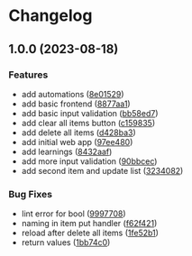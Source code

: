 # Changelog

## 1.0.0 (2023-08-18)


### Features

* add automations ([8e01529](https://github.com/BobyMCbobs/todo-list-etcd/commit/8e015294edc42069a7d82a022701d1d0c1874776))
* add basic frontend ([8877aa1](https://github.com/BobyMCbobs/todo-list-etcd/commit/8877aa11ee0e407c1e574b2ea50f955b5b46cf7f))
* add basic input validation ([bb58ed7](https://github.com/BobyMCbobs/todo-list-etcd/commit/bb58ed7c9a255bb6d6b16f2c82df4302f688aa84))
* add clear all items button ([c159835](https://github.com/BobyMCbobs/todo-list-etcd/commit/c1598359e6c6333298a1f00fa419f122ccf711ac))
* add delete all items ([d428ba3](https://github.com/BobyMCbobs/todo-list-etcd/commit/d428ba3cb04e27214efe61bca5d45b0e0bcb6a52))
* add initial web app ([97ee480](https://github.com/BobyMCbobs/todo-list-etcd/commit/97ee48000da1f10e191ff062a3621ffd11fb42e5))
* add learnings ([8432aaf](https://github.com/BobyMCbobs/todo-list-etcd/commit/8432aafd9f68a04e06978f769d84c97e6afee5f4))
* add more input validation ([90bbcec](https://github.com/BobyMCbobs/todo-list-etcd/commit/90bbcecd81c0dca991319c7b2b78fb7f1ef9ec29))
* add second item and update list ([3234082](https://github.com/BobyMCbobs/todo-list-etcd/commit/323408266ba1662a0277b7007f352389e6164e69))


### Bug Fixes

* lint error for bool ([9997708](https://github.com/BobyMCbobs/todo-list-etcd/commit/999770848ec39d06b1a5a6bbdaf373dfe6dc1273))
* naming in item put handler ([f62f421](https://github.com/BobyMCbobs/todo-list-etcd/commit/f62f421760ff0ba9300c3f9640296fe780474234))
* reload after delete all items ([1fe52b1](https://github.com/BobyMCbobs/todo-list-etcd/commit/1fe52b170b0978d3247a9035ef18a37b54c1b1da))
* return values ([1bb74c0](https://github.com/BobyMCbobs/todo-list-etcd/commit/1bb74c025a5026888982b6f8be22ee727c564cb1))

